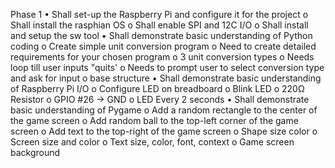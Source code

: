 Phase 1 
 • Shall set-up the Raspberry Pi and configure it for the project 
 o Shall install the rasphian OS
 o Shall enable SPI and 12C I/O
 o Shall install and setup the sw tool
 • Shall demonstrate basic understanding of Python coding 
 o Create simple unit conversion program 
 o Need to create detailed requirements for your chosen program
 o 3 unit conversion types
 o Needs loop till user inputs "quits'
 o Needs to prompt user to select conversion type and ask for input
 o base structure
 • Shall demonstrate basic understanding of Raspberry Pi I/O 
 o Configure LED on breadboard 
 o Blink LED 
 o 220Ω Resistor
 o GPIO #26 -> GND
 o LED Every 2 seconds
 • Shall demonstrate basic understanding of Pygame 
 o Add a random rectangle to the center of the game screen 
 o Add random ball to the top-left corner of the game screen 
 o Add text to the top-right of the game screen
 o Shape size color
 o Screen size and color
 o Text size, color, font, context
 o Game screen background
